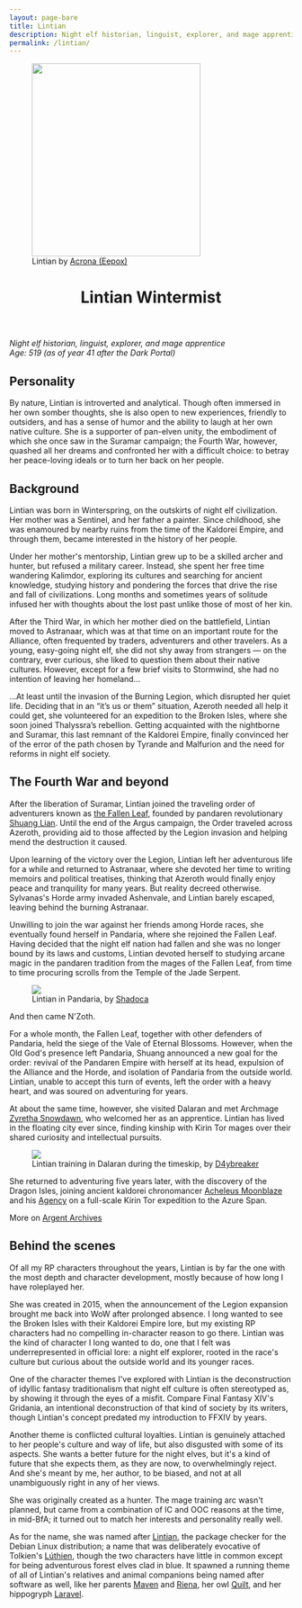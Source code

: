 ```yaml
---
layout: page-bare
title: Lintian
description: Night elf historian, linguist, explorer, and mage apprentice
permalink: /lintian/
---
```


<figure class="character-portrait">
<img src="/assets/portraits/lintian.jpg" width="300" height="343" /><figcaption>Lintian by <a href="https://twitter.com/eepoxdraws">Acrona (Eepox)</a></figcaption></figure>
<header class="post-header">
<h1 class="post-title">Lintian Wintermist</h1>
</header>

*Night elf historian, linguist, explorer, and mage apprentice*<br />
*Age: 519 (as of year 41 after the Dark Portal)*

## Personality

By nature, Lintian is introverted and analytical. Though often immersed in her own somber thoughts, she is also open to new experiences, friendly to outsiders, and has a sense of humor and the ability to laugh at her own native culture. She is a supporter of pan-elven unity, the embodiment of which she once saw in the Suramar campaign; the Fourth War, however, quashed all her dreams and confronted her with a difficult choice: to betray her peace-loving ideals or to turn her back on her people.


## Background

Lintian was born in Winterspring, on the outskirts of night elf civilization. Her mother was a Sentinel, and her father a painter. Since childhood, she was enamoured by nearby ruins from the time of the Kaldorei Empire, and through them, became interested in the history of her people.

Under her mother's mentorship, Lintian grew up to be a skilled archer and hunter, but refused a military career. Instead, she spent her free time wandering Kalimdor, exploring its cultures and searching for ancient knowledge, studying history and pondering the forces that drive the rise and fall of civilizations. Long months and sometimes years of solitude infused her with thoughts about the lost past unlike those of most of her kin.

After the Third War, in which her mother died on the battlefield, Lintian moved to Astranaar, which was at that time on an important route for the Alliance, often frequented by traders, adventurers and other travelers. As a young, easy-going night elf, she did not shy away from strangers — on the contrary, ever curious, she liked to question them about their native cultures. However, except for a few brief visits to Stormwind, she had no intention of leaving her homeland...

...At least until the invasion of the Burning Legion, which disrupted her quiet life. Deciding that in an “it’s us or them” situation, Azeroth needed all help it could get, she volunteered for an expedition to the Broken Isles, where she soon joined Thalyssra’s rebellion. Getting acquainted with the nightborne and Suramar, this last remnant of the Kaldorei Empire, finally convinced her of the error of the path chosen by Tyrande and Malfurion and the need for reforms in night elf society.


## The Fourth War and beyond

After the liberation of Suramar, Lintian joined the traveling order of adventurers known as [the Fallen Leaf](https://www.argentarchives.org/node/139010?), founded by pandaren revolutionary [Shuang Lian](https://www.argentarchives.org/node/121892). Until the end of the Argus campaign, the Order traveled across Azeroth, providing aid to those affected by the Legion invasion and helping mend the destruction it caused.

Upon learning of the victory over the Legion, Lintian left her adventurous life for a while and returned to Astranaar, where she devoted her time to writing memoirs and political treatises, thinking that Azeroth would finally enjoy peace and tranquility for many years. But reality decreed otherwise. Sylvanas's Horde army invaded Ashenvale, and Lintian barely escaped, leaving behind the burning Astranaar.

Unwilling to join the war against her friends among Horde races, she eventually found herself in Pandaria, where she rejoined the Fallen Leaf. Having decided that the night elf nation had fallen and she was no longer bound by its laws and customs, Lintian devoted herself to studying arcane magic in the pandaren tradition from the mages of the Fallen Leaf, from time to time procuring scrolls from the Temple of the Jade Serpent.

<figure class="character-art">
<img src="/assets/art/lintian/lintian_by_shadoca.jpg" /><figcaption>Lintian in Pandaria, by <a href="https://shadoca.carrd.co/">Shadoca</a></figcaption></figure>

And then came N'Zoth.

For a whole month, the Fallen Leaf, together with other defenders of Pandaria, held the siege of the Vale of Eternal Blossoms. However, when the Old God's presence left Pandaria, Shuang announced a new goal for the order: revival of the Pandaren Empire with herself at its head, expulsion of the Alliance and the Horde, and isolation of Pandaria from the outside world. Lintian, unable to accept this turn of events, left the order with a heavy heart, and was soured on adventuring for years.

At about the same time, however, she visited Dalaran and met Archmage <a href="https://www.argentarchives.org/node/112241">Zyretha Snowdawn</a>, who welcomed her as an apprentice. Lintian has lived in the floating city ever since, finding kinship with Kirin Tor mages over their shared curiosity and intellectual pursuits.

<figure class="character-art">
<img src="/assets/art/lintian/lintian_by_daybreaker.jpg" /><figcaption>Lintian training in Dalaran during the timeskip, by <a href="https://twitter.com/D4YBREAKER">D4ybreaker</a></figcaption></figure>

She returned to adventuring five years later, with the discovery of the Dragon Isles, joining ancient kaldorei chronomancer <a href="https://www.argentarchives.org/node/229149">Acheleus Moonblaze</a> and his [Agency](https://www.argentarchives.org/node/235223) on a full-scale Kirin Tor expedition to the Azure Span.

<p class="afternote">More on <a href="https://www.argentarchives.org/freelinking/Lintian">Argent Archives</a></p>


## Behind the scenes

Of all my RP characters throughout the years, Lintian is by far the one with the most depth and character development, mostly because of how long I have roleplayed her.

She was created in 2015, when the announcement of the Legion expansion brought me back into WoW after prolonged absence. I long wanted to see the Broken Isles with their Kaldorei Empire lore, but my existing RP characters had no compelling in-character reason to go there. Lintian was the kind of character I long wanted to do, one that I felt was underrepresented in official lore: a night elf explorer, rooted in the race's culture but curious about the outside world and its younger races.

One of the character themes I've explored with Lintian is the deconstruction of idyllic fantasy traditionalism that night elf culture is often stereotyped as, by showing it through the eyes of a misfit. Compare Final Fantasy XIV's Gridania, an intentional deconstruction of that kind of society by its writers, though Lintian's concept predated my introduction to FFXIV by years.

Another theme is conflicted cultural loyalties. Lintian is genuinely attached to her people's culture and way of life, but also disgusted with some of its aspects. She wants a better future for the night elves, but it's a kind of future that she expects them, as they are now, to overwhelmingly reject. And she's meant by me, her author, to be biased, and not at all unambiguously right in any of her views.

She was originally created as a hunter. The mage training arc wasn't planned, but came from a combination of IC and OOC reasons at the time, in mid-BfA; it turned out to match her interests and personality really well.

As for the name, she was named after [Lintian](https://en.wikipedia.org/wiki/Lintian), the package checker for the Debian Linux distribution; a name that was deliberately evocative of Tolkien's [Lúthien](https://tolkiengateway.net/wiki/L%C3%BAthien), though the two characters have little in common except for being adventurous forest elves clad in blue. It spawned a running theme of all of Lintian's relatives and animal companions being named after software as well, like her parents [Maven](https://en.wikipedia.org/wiki/Apache_Maven) and [Riena](https://projects.eclipse.org/projects/rt.riena), her owl [Quilt](https://en.wikipedia.org/wiki/Quilt_(software)), and her hippogryph [Laravel](https://en.wikipedia.org/wiki/Laravel).
